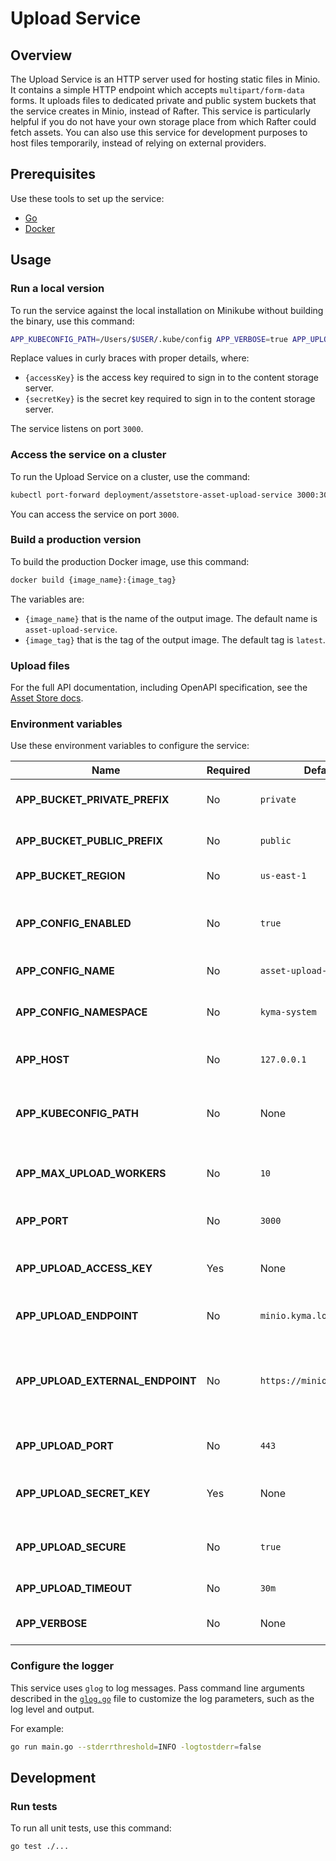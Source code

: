 # Upload Service

## Overview

The Upload Service is an HTTP server used for hosting static files in Minio. It contains a simple HTTP endpoint which accepts `multipart/form-data` forms. It uploads files to dedicated private and public system buckets that the service creates in Minio, instead of Rafter. This service is particularly helpful if you do not have your own storage place from which Rafter could fetch assets. You can also use this service for development purposes to host files temporarily, instead of relying on external providers.

## Prerequisites

Use these tools to set up the service:

- [Go](https://golang.org)
- [Docker](https://www.docker.com/)

## Usage

### Run a local version

To run the service against the local installation on Minikube without building the binary, use this command:

```bash
APP_KUBECONFIG_PATH=/Users/$USER/.kube/config APP_VERBOSE=true APP_UPLOAD_ACCESS_KEY={accessKey} APP_UPLOAD_SECRET_KEY={secretKey} go run main.go
```

Replace values in curly braces with proper details, where:

- `{accessKey}` is the access key required to sign in to the content storage server.
- `{secretKey}` is the secret key required to sign in to the content storage server.

The service listens on port `3000`.

### Access the service on a cluster

To run the Upload Service on a cluster, use the command:

```bash
kubectl port-forward deployment/assetstore-asset-upload-service 3000:3000 -n kyma-system
```

You can access the service on port `3000`.

### Build a production version

To build the production Docker image, use this command:

```bash
docker build {image_name}:{image_tag}
```

The variables are:

- `{image_name}` that is the name of the output image. The default name is `asset-upload-service`.
- `{image_tag}` that is the tag of the output image. The default tag is `latest`.

### Upload files

For the full API documentation, including OpenAPI specification, see the [Asset Store docs](https://kyma-project.io/docs/master/components/asset-store#details-asset-upload-service).

### Environment variables

Use these environment variables to configure the service:

| Name | Required | Default | Description |
|------|----------|---------|-------------|
| **APP_BUCKET_PRIVATE_PREFIX** | No | `private` | The prefix of the private system bucket |
| **APP_BUCKET_PUBLIC_PREFIX** | No | `public` | The prefix of the public system bucket |
| **APP_BUCKET_REGION** | No | `us-east-1` | The region of system buckets |
| **APP_CONFIG_ENABLED** | No | `true` | The toggle used to save and load the configuration using the ConfigMap resource |
| **APP_CONFIG_NAME** | No | `asset-upload-service` | The name of the ConfigMap resource |
| **APP_CONFIG_NAMESPACE** | No | `kyma-system` | The Namespace in which the ConfigMap resource is created |
| **APP_HOST** | No | `127.0.0.1` | The host on which the HTTP server listens |
| **APP_KUBECONFIG_PATH** | No | None | The path to the kubeconfig file, needed to run the service outside of a cluster |
| **APP_MAX_UPLOAD_WORKERS** | No | `10` | The maximum number of concurrent upload workers |
| **APP_PORT** | No | `3000` | The port on which the HTTP server listens |
| **APP_UPLOAD_ACCESS_KEY** | Yes | None | The access key required to sign in to the content storage server |
| **APP_UPLOAD_ENDPOINT** | No | `minio.kyma.local` | The address of the content storage server |
| **APP_UPLOAD_EXTERNAL_ENDPOINT** | No | `https://minio.kyma.local` | The external address of the content storage server. If not set, the system uses the `APP_UPLOAD_ENDPOINT` variable. |
| **APP_UPLOAD_PORT** | No | `443` | The port on which the content storage server listens |
| **APP_UPLOAD_SECRET_KEY** | Yes | None | The secret key required to sign in to the content storage server |
| **APP_UPLOAD_SECURE** | No | `true` | The HTTPS connection with the content storage server |
| **APP_UPLOAD_TIMEOUT** | No | `30m` | The file upload timeout |
| **APP_VERBOSE** | No | None | The toggle used to enable detailed logs in the service |

### Configure the logger

This service uses `glog` to log messages. Pass command line arguments described in the [`glog.go`](https://github.com/golang/glog/blob/master/glog.go) file to customize the log parameters, such as the log level and output.

For example:
```bash
go run main.go --stderrthreshold=INFO -logtostderr=false
```

## Development

### Run tests

To run all unit tests, use this command:

```bash
go test ./...
```
